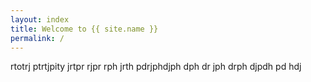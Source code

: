 ```yaml
---
layout: index
title: Welcome to {{ site.name }}
permalink: /
---
```

rtotrj ptrtjpity jrtpr rjpr rph jrth pdrjphdjph dph dr jph drph djpdh pd hdj 